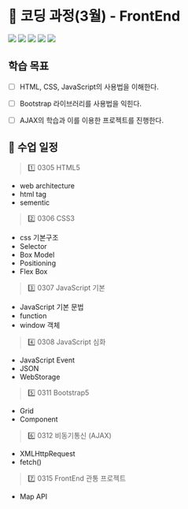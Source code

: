 # 🌈 코딩 과정(3월) - FrontEnd

<img src="https://img.shields.io/badge/HTML5-E34F26?style=flat&logo=HTML5&logoColor=white"/> <img src="https://img.shields.io/badge/CSS3-1572B6?style=flat&logo=CSS3&logoColor=white"/>
<img src="https://img.shields.io/badge/javascript-F7DF1E?style=flat&logo=javascript&logoColor=white"/>
<img src="https://img.shields.io/badge/Bootstrap-7952B3?style=flat&logo=Bootstrap&logoColor=white"/>
<img src="https://img.shields.io/badge/JSON-000000?style=flat&logo=JSON&logoColor=white"/>

## 학습 목표
- [ ] HTML, CSS, JavaScript의 사용법을 이해한다.
- [ ] Bootstrap 라이브러리를 사용법을 익힌다.
- [ ] AJAX의 학습과 이를 이용한 프로젝트를 진행한다.


## 📅 수업 일정

> 1️⃣ 0305 HTML5
+ web architecture
+ html tag
+ sementic

> 2️⃣ 0306 CSS3
+ css 기본구조
+ Selector
+ Box Model
+ Positioning
+ Flex Box

> 3️⃣ 0307 JavaScript 기본
+ JavaScript 기본 문법
+ function
+ window 객체

> 4️⃣ 0308 JavaScript 심화
+ JavaScript Event
+ JSON
+ WebStorage

> 5️⃣ 0311 Bootstrap5
+ Grid
+ Component

> 6️⃣ 0312 비동기통신 (AJAX)
+ XMLHttpRequest
+ fetch()

> 7️⃣ 0315 FrontEnd 관통 프로젝트
+ Map API
